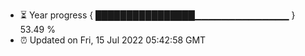 - ⏳ Year progress { ████████████████▁▁▁▁▁▁▁▁▁▁▁▁▁▁ } 53.49 %
- ⏰ Updated on Fri, 15 Jul 2022 05:42:58 GMT

